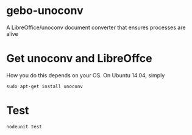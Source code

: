gebo-unoconv
============

A LibreOffice/unoconv document converter that ensures processes are alive

# Get unoconv and LibreOffce

How you do this depends on your OS. On Ubuntu 14.04, simply

```
sudo apt-get install unoconv
```

# Test

```
nodeunit test
```
